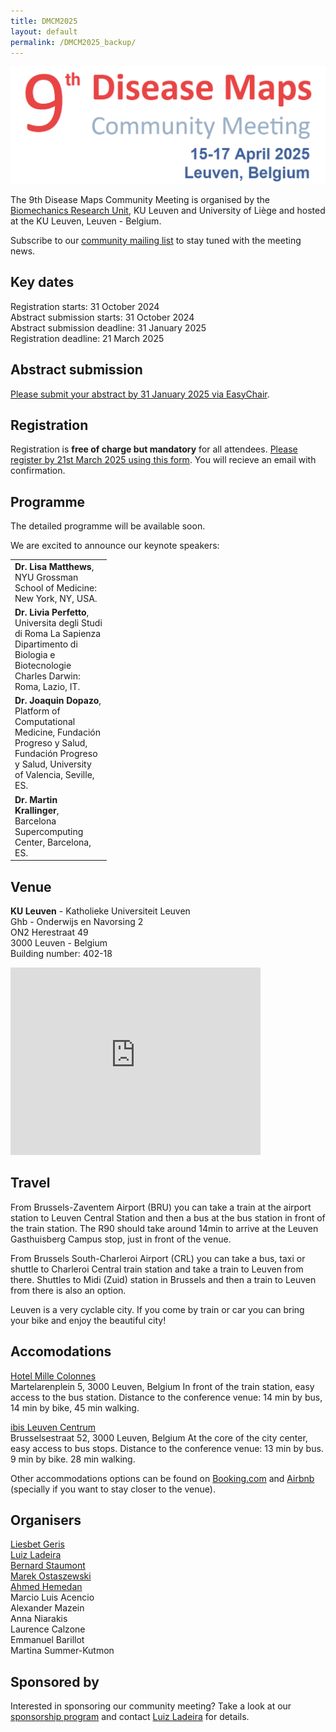 ```yaml
---
title: DMCM2025
layout: default
permalink: /DMCM2025_backup/
---
```


<!--
# Disease Maps Community Meeting
## 15-17 April 2025, Leuven, Belgium
-->

<img src="/images/places/DMCM2025.png"/>

The 9th Disease Maps Community Meeting is organised by the [Biomechanics Research Unit](https://www.biomech.ulg.ac.be/), KU Leuven and University of Liège and hosted at the KU Leuven, Leuven - Belgium.

Subscribe to our [community mailing list](https://disease-maps.github.io/contact/) to stay tuned with the meeting news.

## Key dates

Registration starts: 31 October 2024     
Abstract submission starts: 31 October 2024     
Abstract submission deadline: 31 January 2025     
Registration deadline: 21 March 2025      

## Abstract submission

[Please submit your abstract by 31 January 2025 via EasyChair](https://easychair.org/cfp/DMCM2025).

## Registration

Registration is **free of charge but mandatory** for all attendees. [Please register by 21st March 2025 using this form](https://forms.gle/E7MPXCXqi4v8BmKd8). You will recieve an email with confirmation.

## Programme

The detailed programme will be available soon.

We are excited to announce our keynote speakers:

<table>
  <tr>
    <td style="width: 140px;">
      <a><b>Dr. Lisa Matthews</b></a>, NYU Grossman School of Medicine: New York, NY, USA.
    </td>
  </tr> 
    <tr>
    <td style="width: 140px;">
      <a><b>Dr. Livia Perfetto</b></a>, Universita degli Studi di Roma La Sapienza Dipartimento di Biologia e Biotecnologie Charles Darwin: Roma, Lazio, IT.
    </td>
  </tr>
   <tr>
    <td style="width: 140px;">
      <a><b>Dr. Joaquin Dopazo</b></a>, Platform of Computational Medicine, Fundación Progreso y Salud, Fundación Progreso y Salud, University of Valencia, Seville, ES. 
    </td>
  </tr>
    <tr>
    <td style="width: 140px;">
      <a><b>Dr. Martin Krallinger</b></a>, Barcelona Supercomputing Center, Barcelona, ES.
    </td>
  </tr>
</table>

## Venue

**KU Leuven** - Katholieke Universiteit Leuven    
Ghb - Onderwijs en Navorsing 2    
ON2 Herestraat 49   
3000 Leuven - Belgium   
Building number: 402-18   

<iframe src="https://www.google.com/maps/embed?pb=!1m18!1m12!1m3!1d7328.8613003821665!2d4.66885008573146!3d50.88098525196122!2m3!1f0!2f0!3f0!3m2!1i1024!2i768!4f13.1!3m3!1m2!1s0x47c160fc387bdcb1%3A0x4a9ac6c9f0a2be73!2sON2!5e0!3m2!1sen!2sbe!4v1724855435189!5m2!1sen!2sbe" width="400" height="300" style="border:0;" allowfullscreen="" loading="lazy" referrerpolicy="no-referrer-when-downgrade"></iframe>
      
      
## Travel

From Brussels-Zaventem Airport (BRU) you can take a train at the airport station to Leuven Central Station and then a bus at the bus station in front of the train station. The R90 should take around 14min to arrive at the Leuven Gasthuisberg Campus stop, just in front of the venue.

From Brussels South-Charleroi Airport (CRL) you can take a bus, taxi or shuttle to Charleroi Central train station and take a train to Leuven from there. Shuttles to Midi (Zuid) station in Brussels and then a train to Leuven from there is also an option. 

Leuven is a very cyclable city. If you come by train or car you can bring your bike and enjoy the beautiful city!

## Accomodations

[Hotel Mille Colonnes](https://hotelmillecolonnes.be/fr/)  
Martelarenplein 5, 3000 Leuven, Belgium
In front of the train station, easy access to the bus station.
Distance to the conference venue: 14 min by bus,  14 min by bike, 45 min walking.

[ibis Leuven Centrum](https://ibis.accor.com/en/destination/city/hotels-leuven-v2267.html)  
Brusselsestraat 52, 3000 Leuven, Belgium
At the core of the city center, easy access to bus stops.
Distance to the conference venue: 13 min by bus.  9 min by bike. 28 min walking.

Other accommodations options can be found on [Booking.com](https://booking.com/) and [Airbnb](https://airbnb.com/) (specially if you want to stay closer to the venue).

## Organisers

<a href="mailto:liesbet.geris@kuleuven.be">Liesbet Geris</a>  
<a href="mailto:lcladeira@uliege.be">Luiz Ladeira</a>    
<a href="mailto:b.staumont@uliege.be">Bernard Staumont</a>  
<a href="mailto:marek.ostaszewski@uni.lu">Marek Ostaszewski</a>  
<a href="mailto:ahmed.hemedan@uni.lu">Ahmed Hemedan</a>  
Marcio Luis Acencio  
Alexander Mazein    
Anna Niarakis  
Laurence Calzone   
Emmanuel Barillot      
Martina Summer-Kutmon  

## Sponsored by

Interested in sponsoring our community meeting? Take a look at our [sponsorship program](../pages/events/DMCM2025/DMCM2025_sponsorship_program.pdf) and contact <a href="mailto:lcladeira@uliege.be">Luiz Ladeira</a> for details. 
